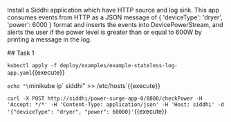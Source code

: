 Install a Siddhi application which have HTTP source and log sink. This app consumes events from HTTP as a JSON message of { 'deviceType': 'dryer', 'power': 6000 } format and inserts the events into DevicePowerStream, and alerts the user if the power level is greater than or equal to 600W by printing a message in the log.

## Task 1

`kubectl apply -f deploy/examples/example-stateless-log-app.yaml`{{execute}}

`echo "\`minikube ip\`  siddhi" >> /etc/hosts`{{execute}}

`curl -X POST http://siddhi/power-surge-app-0/8080/checkPower -H 'Accept: */*' -H 'Content-Type: application/json' -H 'Host: siddhi' -d '{"deviceType": "dryer", "power": 60000}'`{{execute}}

